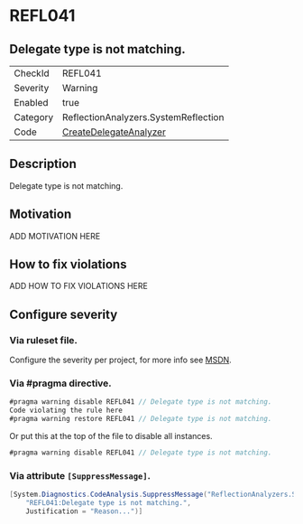 # REFL041
## Delegate type is not matching.

<!-- start generated table -->
<table>
  <tr>
    <td>CheckId</td>
    <td>REFL041</td>
  </tr>
  <tr>
    <td>Severity</td>
    <td>Warning</td>
  </tr>
  <tr>
    <td>Enabled</td>
    <td>true</td>
  </tr>
  <tr>
    <td>Category</td>
    <td>ReflectionAnalyzers.SystemReflection</td>
  </tr>
  <tr>
    <td>Code</td>
    <td><a href="https://github.com/DotNetAnalyzers/ReflectionAnalyzers/blob/master/ReflectionAnalyzers/NodeAnalzers/CreateDelegateAnalyzer.cs">CreateDelegateAnalyzer</a></td>
  </tr>
</table>
<!-- end generated table -->

## Description

Delegate type is not matching.

## Motivation

ADD MOTIVATION HERE

## How to fix violations

ADD HOW TO FIX VIOLATIONS HERE

<!-- start generated config severity -->
## Configure severity

### Via ruleset file.

Configure the severity per project, for more info see [MSDN](https://msdn.microsoft.com/en-us/library/dd264949.aspx).

### Via #pragma directive.
```C#
#pragma warning disable REFL041 // Delegate type is not matching.
Code violating the rule here
#pragma warning restore REFL041 // Delegate type is not matching.
```

Or put this at the top of the file to disable all instances.
```C#
#pragma warning disable REFL041 // Delegate type is not matching.
```

### Via attribute `[SuppressMessage]`.

```C#
[System.Diagnostics.CodeAnalysis.SuppressMessage("ReflectionAnalyzers.SystemReflection", 
    "REFL041:Delegate type is not matching.", 
    Justification = "Reason...")]
```
<!-- end generated config severity -->